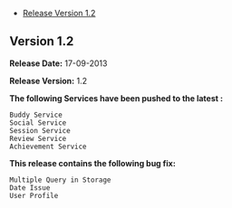 * [Release Version 1.2](https://github.com/shephertz/App42-ActionScript-SDK/blob/master/Change_Log.md#version-12)

## Version 1.2

**Release Date:** 17-09-2013

**Release Version:** 1.2

**The following Services have been pushed to the latest :**

```
Buddy Service
Social Service
Session Service
Review Service
Achievement Service
```

**This release contains the following bug fix:**

```
Multiple Query in Storage
Date Issue
User Profile
```
